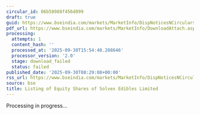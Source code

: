 ```yaml
---
circular_id: 06b58988f456d099
draft: true
guid: https://www.bseindia.com/markets/MarketInfo/DispNoticesNCirculars.aspx?Noticeid={A75724D2-F626-434F-9377-1FB6D8623F5E}&noticeno=20250930-11&dt=09/30/2025&icount=11&totcount=104&flag=0
pdf_url: https://www.bseindia.com/markets/MarketInfo/DownloadAttach.aspx?id=20250930-11&attachedId=
processing:
  attempts: 1
  content_hash: ''
  processed_at: '2025-09-30T15:54:40.208646'
  processor_version: '2.0'
  stage: download_failed
  status: failed
published_date: '2025-09-30T08:29:08+00:00'
rss_url: https://www.bseindia.com/markets/MarketInfo/DispNoticesNCirculars.aspx?Noticeid={A75724D2-F626-434F-9377-1FB6D8623F5E}&noticeno=20250930-11&dt=09/30/2025&icount=11&totcount=104&flag=0
source: bse
title: Listing of Equity Shares of Solvex Edibles Limited
---
```


Processing in progress...